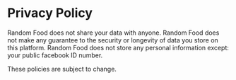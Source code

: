 # Privacy Policy
Random Food does not share your data with anyone.
Random Food does not make any guarantee to the security or longevity of data you store on this platform.
Random Food does not store any personal information except: your public facebook ID number.

These policies are subject to change.